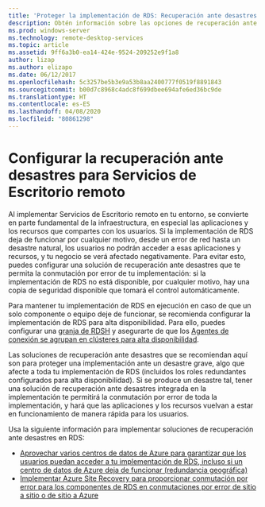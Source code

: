 ```yaml
---
title: 'Proteger la implementación de RDS: Recuperación ante desastres'
description: Obtén información sobre las opciones de recuperación ante desastres para Servicios de Escritorio remoto
ms.prod: windows-server
ms.technology: remote-desktop-services
ms.topic: article
ms.assetid: 9ff6a3b0-ea14-424e-9524-209252e9f1a8
author: lizap
ms.author: elizapo
ms.date: 06/12/2017
ms.openlocfilehash: 5c3257be5b3e9a53b8aa2400777f0519f8891843
ms.sourcegitcommit: b00d7c8968c4adc8f699dbee694afe6ed36bc9de
ms.translationtype: HT
ms.contentlocale: es-ES
ms.lasthandoff: 04/08/2020
ms.locfileid: "80861298"
---
```

# <a name="configure-disaster-recovery-for-remote-desktop-services"></a>Configurar la recuperación ante desastres para Servicios de Escritorio remoto

Al implementar Servicios de Escritorio remoto en tu entorno, se convierte en parte fundamental de la infraestructura, en especial las aplicaciones y los recursos que compartes con los usuarios. Si la implementación de RDS deja de funcionar por cualquier motivo, desde un error de red hasta un desastre natural, los usuarios no podrán acceder a esas aplicaciones y recursos, y tu negocio se verá afectado negativamente. Para evitar esto, puedes configurar una solución de recuperación ante desastres que te permita la conmutación por error de tu implementación: si la implementación de RDS no está disponible, por cualquier motivo, hay una copia de seguridad disponible que tomará el control automáticamente.

Para mantener tu implementación de RDS en ejecución en caso de que un solo componente o equipo deje de funcionar, se recomienda configurar la implementación de RDS para alta disponibilidad. Para ello, puedes configurar una [granja de RDSH](rds-scale-rdsh-farm.md) y asegurarte de que los [Agentes de conexión se agrupan en clústeres para alta disponibilidad](rds-connection-broker-cluster.md). 

Las soluciones de recuperación ante desastres que se recomiendan aquí son para proteger una implementación ante un desastre grave, algo que afecte a toda tu implementación de RDS (incluidos los roles redundantes configurados para alta disponibilidad). Si se produce un desastre tal, tener una solución de recuperación ante desastres integrada en la implementación te permitirá la conmutación por error de toda la implementación, y hará que las aplicaciones y los recursos vuelvan a estar en funcionamiento de manera rápida para los usuarios.

Usa la siguiente información para implementar soluciones de recuperación ante desastres en RDS:

- [Aprovechar varios centros de datos de Azure para garantizar que los usuarios puedan acceder a tu implementación de RDS, incluso si un centro de datos de Azure deja de funcionar (redundancia geográfica)](rds-multi-datacenter-deployment.md)
- [Implementar Azure Site Recovery para proporcionar conmutación por error para los componentes de RDS en conmutaciones por error de sitio a sitio o de sitio a Azure](rds-disaster-recovery-with-azure.md)


